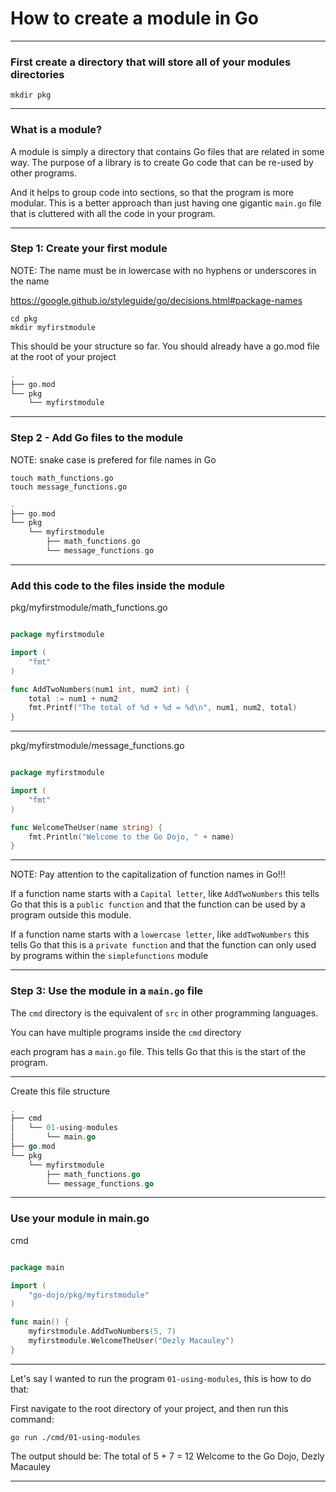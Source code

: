 # How to create a module in Go
_______________________________________________________________________________

### First create a directory that will store all of your modules directories

```
mkdir pkg
```
_______________________________________________________________________________

### What is a module?

A module is simply a directory that contains Go files that are related in
some way. The purpose of a library is to create Go code that can be re-used
by other programs.

And it helps to group code into sections, so that the program is more modular.
This is a better approach than just having one gigantic `main.go` file that
is cluttered with all the code in your program.
_______________________________________________________________________________
### Step 1: Create your first module

NOTE: The name must be in lowercase with no hyphens 
or underscores in the name

https://google.github.io/styleguide/go/decisions.html#package-names

```
cd pkg 
mkdir myfirstmodule
```

This should be your structure so far.
You should already have a go.mod file at the root of your project
```c
.
├── go.mod
└── pkg
    └── myfirstmodule
```
_______________________________________________________________________________
### Step 2 - Add Go files to the module

NOTE: snake case is prefered for file names in Go

```
touch math_functions.go
touch message_functions.go
```

```c
.
├── go.mod
└── pkg
    └── myfirstmodule
        ├── math_functions.go
        └── message_functions.go
```
_______________________________________________________________________________
### Add this code to the files inside the module

pkg/myfirstmodule/math_functions.go
```go

package myfirstmodule

import (
    "fmt"
)

func AddTwoNumbers(num1 int, num2 int) {
    total := num1 + num2
    fmt.Printf("The total of %d + %d = %d\n", num1, num2, total)
}

```
_______________________________________________________________________________

pkg/myfirstmodule/message_functions.go

```go

package myfirstmodule

import (
    "fmt"
)

func WelcomeTheUser(name string) {
    fmt.Println("Welcome to the Go Dojo, " + name)
}

```
_______________________________________________________________________________
NOTE: Pay attention to the capitalization of function names in Go!!!

If a function name starts with a `Capital letter`, 
like `AddTwoNumbers` this tells Go that this is a `public function` 
and that the function can be used by a program outside
this module.

If a function name starts with a `lowercase letter`, 
like `addTwoNumbers` this tells Go that this is a `private function` 
and that the function can only used by 
programs within the `simplefunctions` module
_______________________________________________________________________________

### Step 3: Use the module in a `main.go` file

The `cmd` directory is the equivalent of `src` in other programming languages.

You can have multiple programs inside the `cmd` directory

each program has a `main.go` file. This tells Go that this is the start of
the program.
_______________________________________________________________________________

Create this file structure

```go
.
├── cmd
│   └── 01-using-modules
│       └── main.go
├── go.mod
└── pkg
    └── myfirstmodule
        ├── math_functions.go
        └── message_functions.go
```
_______________________________________________________________________________
### Use your module in main.go

cmd
```go

package main

import (
    "go-dojo/pkg/myfirstmodule"
)

func main() {
    myfirstmodule.AddTwoNumbers(5, 7)
    myfirstmodule.WelcomeTheUser("Dezly Macauley")
}

```
_______________________________________________________________________________

Let's say I wanted to run the program `01-using-modules`, 
this is how to do that:

First navigate to the root directory of your project,
and then run this command:

```
go run ./cmd/01-using-modules
```

The output should be:
The total of 5 + 7 = 12
Welcome to the Go Dojo, Dezly Macauley

_______________________________________________________________________________
